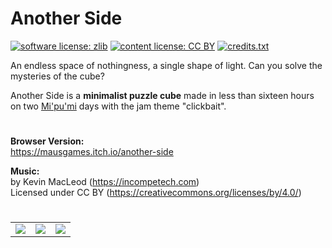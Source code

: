# Another Side

[![software license: zlib](material/readme/badge_license_software.svg)](LICENSE.txt)
[![content license: CC BY](material/readme/badge_license_content.svg)](https://creativecommons.org/licenses/by/4.0/)
[![credits.txt](material/readme/badge_credits.svg)](executable/data/credits.txt)

An endless space of nothingness, a single shape of light. Can you solve the mysteries of the cube?

Another Side is a **minimalist puzzle cube** made in less than sixteen hours on two [Mi'pu'mi][1] days with the jam theme "clickbait".

#

**Browser Version:**  
<https://mausgames.itch.io/another-side>

**Music:**  
by Kevin MacLeod (<https://incompetech.com>)  
Licensed under CC BY (<https://creativecommons.org/licenses/by/4.0/>)

#

<table>
    <tr>
        <td><a href="material/screenshots/ans_screen_004.jpg?raw=true"><img src="material/screenshots/ans_screen_004t.jpg"></a></td>
        <td><a href="material/screenshots/ans_screen_005.jpg?raw=true"><img src="material/screenshots/ans_screen_005t.jpg"></a></td>
        <td><a href="material/screenshots/ans_screen_006.jpg?raw=true"><img src="material/screenshots/ans_screen_006t.jpg"></a></td>
    </tr>
</table>

[1]: https://mipumi.com